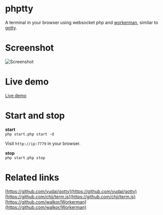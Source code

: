 # phptty
A terminal in your browser using websocket php and  [workerman](https://github.com/walkor/Workerman), similar to [gotty](https://github.com/yudai/gotty).

# Screenshot
![Screenshot](https://github.com/walkor/phptty/blob/master/Web/imgs/example.gif?raw=true)

# Live demo
[Live demo](http://47.88.13.70:7779/)

# Start and stop
**start**  
```php start.php start -d```   

Visit ```http://ip:7779``` in your browser.

**stop**  
```php start.php stop```

# Related links
[https://github.com/yudai/gotty](https://github.com/yudai/gotty)  
[https://github.com/chjj/term.js](https://github.com/chjj/term.js)    
[https://github.com/walkor/Workerman](https://github.com/walkor/Workerman)    

